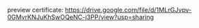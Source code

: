 preview certificate: https://drive.google.com/file/d/1MLrGJvpv-0GMvrKNJuKhSwOQeNC-j3PP/view?usp=sharing
